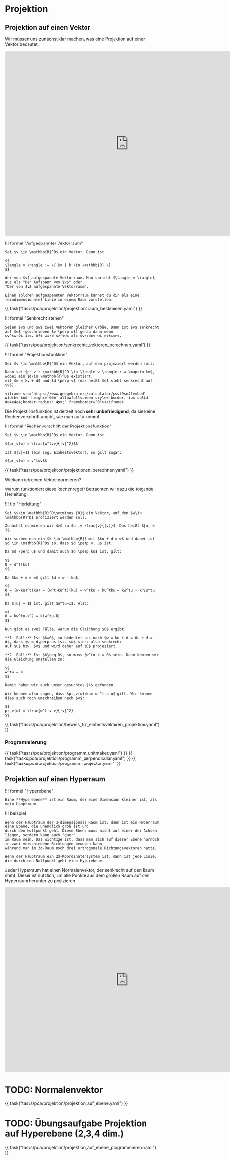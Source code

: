 # Projektion

## Projektion auf einen Vektor

Wir müssen uns zunächst klar machen, was eine Projektion auf einen Vektor bedeutet.

<iframe src="https://www.geogebra.org/calculator/mhnxsjsr?embed" width="800" height="600" allowfullscreen style="border: 1px solid #e4e4e4;border-radius: 4px;" frameborder="0"></iframe>

!!! formel "Aufgespannter Vektorraum"

    Sei $v \in \mathbb{R}^D$ ein Vektor. Dann ist 

    $$
    \langle v \rangle := \{ kv | k \in \mathbb{R} \}
    $$

    der von $v$ aufgespannte Vektorraum. Man spricht $\langle v \rangle$ aus als "Der Aufspann von $v$" oder
    "Der von $v$ aufgespannte Vektorraum".

    Einen solchen aufgespannten Vektorraum kannst du dir als eine (eindimensionale) Linie in einem Raum vorstellen.

{{ task("tasks/pca/projektion/projektionsraum_bestimmen.yaml") }}

!!! formel "Senkrecht stehen"

    Seien $v$ und $w$ zwei Vektoren gleicher Größe. Dann ist $v$ senkrecht auf $w$ (geschrieben $v \perp w$) genau dann wenn
    $v^tw=0$ ist. Oft wird $v^tw$ als $v\cdot w$ notiert. 

{{ task("tasks/pca/projektion/senkrechte_vektoren_berechnen.yaml") }}

!!! formel "Projektionsfunktion"

    Sei $v \in \mathbb{R}^D$ ein Vektor, auf den projeziert werden soll.

    Dann sei $pr_v : \mathbb{R}^D \to \langle v \rangle : w \mapsto kv$, wobei ein $d\in \mathbb{R}^D$ existiert,
    mit $w = kv + d$ und $d \perp v$ (das heißt $d$ steht senkrecht auf $v$).

    <iframe src="https://www.geogebra.org/calculator/psst9sn4?embed" width="800" height="600" allowfullscreen style="border: 1px solid #e4e4e4;border-radius: 4px;" frameborder="0"></iframe>

Die Projektionsfunktion ist derzeit noch **sehr unbefriedigend**, da sie keine Rechenvorschrift angibt, wie
man auf $k$ kommt.

!!! formel "Rechenvorschrift der Projektionsfunktion"

    Sei $v \in \mathbb{R}^D$ ein Vektor. Dann ist

    $$pr_v(w) = \frac{w^tvv}{|v|^2}$$

    Ist $|v|=1$ (ein sog. Einheitsvektor), so gilt sogar:

    $$pr_v(w) = v^twv$$

{{ task("tasks/pca/projektion/projektionen_berechnen.yaml") }}

Wiekann ich einen Vektor normieren?

Warum funktioniert diese Rechenregel? Betrachten wir dazu die folgende Herleitung:

!!! tip "Herleitung"
    
    Sei $v\in \mathbb{R}^D\setminus {0}$ ein Vektor, auf den $w\in \mathbb{R}^D$ projiziert werden soll.
    
    Zunächst normieren wir $v$ zu $u := \frac{v}{|v|}$. Das heißt $|u| = 1$.
    
    Wir suchen nun ein $k \in \mathbb{R}$ mit $ku + d = w$ und dabei ist $d \in \mathbb{R}^D$ so, dass $d \perp v, u$ ist.
    
    Da $d \perp u$ und damit auch $d \perp ku$ ist, gilt:
    
    $$
    0 = d^t(ku)
    $$
    
    Da $ku + d = w$ gilt $d = w - ku$:
    
    $$
    0 = (w-ku)^t(ku) = (w^t-ku^t)(ku) = w^tku - ku^tku = kw^tu - k^2u^tu
    $$
    
    Da $|u| = 1$ ist, gilt $u^tu=1$. Also:
    
    $$
    0 = kw^tu-k^2 = k(w^tu-k)
    $$
    
    Nun gibt es zwei Fälle, warum die Gleichung $0$ ergibt.
    
    **1. Fall:** Ist $k=0$, so bedeutet das nach $w = ku + d = 0u + d = d$, dass $w = d\perp u$ ist. $w$ steht also senkrecht
    auf $u$ bzw. $v$ und wird daher auf $0$ projeziert.
    
    **2. Fall:** Ist $k\neq 0$, so muss $w^tu-k = 0$ sein. Dann können wir die Gleichung umstellen zu:
    
    $$
    w^tu = k
    $$
    
    Damit haben wir auch unser gesuchtes $k$ gefunden.
    
    Wir können also sagen, dass $pr_v(w)=ku= w ^t u u$ gilt. Wir können dies auch noch umschreiben nach $v$:
    
    $$
    pr_v(w) = \frac{w^t v v}{|v|^2}
    $$

{{ task("tasks/pca/projektion/beweis_für_einheitsvektoren_projektion.yaml") }}

### Programmierung

{{ task("tasks/pca/projektion/programm_unitmaker.yaml") }}
{{ task("tasks/pca/projektion/programm_perpendicular.yaml") }}
{{ task("tasks/pca/projektion/programm_projector.yaml") }}

## Projektion auf einen Hyperraum

!!! formel "Hyperebene"
    
    Eine **Hyperebene** ist ein Raum, der eine Dimension kleiner ist, als mein Hauptraum.

!!! beispiel

    Wenn der Hauptraum der 3-dimensionale Raum ist, dann ist ein Hyperraum eine Ebene, die unendlich groß ist und 
    durch den Nullpunkt geht. Diese Ebene muss nicht auf einer der Achsen liegen, sondern kann auch "quer"
    im Raum sein. Das wichtige ist, dass man sich auf dieser Ebene nurnoch in zwei verschiedene Richtungen bewegen kann,
    während man im 3d-Raum noch drei orthogonale Richtungsvektoren hatte.

    Wenn der Hauptraum ein 2d-Koordinatensystem ist, dann ist jede Linie, die durch den Nullpunkt geht eine Hyperebene.
    
Jeder Hyperraum hat einen Normalenvektor, der senkrecht auf den Raum steht. Dieser ist nützlich, um alle 
Punkte aus dem großen Raum auf den Hyperraum herunter zu projizieren.

<iframe src="https://www.geogebra.org/calculator/aejercma?embed" width="800" height="600" allowfullscreen style="border: 1px solid #e4e4e4;border-radius: 4px;" frameborder="0"></iframe>

# TODO: Normalenvektor

{{ task("tasks/pca/projektion/projektion_auf_ebene.yaml") }}

# TODO: Übungsaufgabe Projektion auf Hyperebene (2,3,4 dim.)

{{ task("tasks/pca/projektion/projektion_auf_ebene_programmieren.yaml") }}


